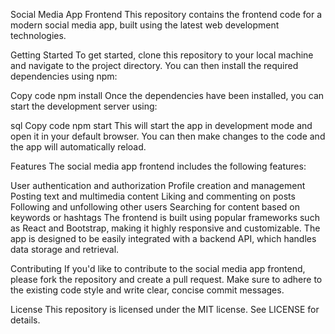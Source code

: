 Social Media App Frontend
This repository contains the frontend code for a modern social media app, built using the latest web development technologies.

Getting Started
To get started, clone this repository to your local machine and navigate to the project directory. You can then install the required dependencies using npm:

Copy code
npm install
Once the dependencies have been installed, you can start the development server using:

sql
Copy code
npm start
This will start the app in development mode and open it in your default browser. You can then make changes to the code and the app will automatically reload.

Features
The social media app frontend includes the following features:

User authentication and authorization
Profile creation and management
Posting text and multimedia content
Liking and commenting on posts
Following and unfollowing other users
Searching for content based on keywords or hashtags
The frontend is built using popular frameworks such as React and Bootstrap, making it highly responsive and customizable. The app is designed to be easily integrated with a backend API, which handles data storage and retrieval.

Contributing
If you'd like to contribute to the social media app frontend, please fork the repository and create a pull request. Make sure to adhere to the existing code style and write clear, concise commit messages.

License
This repository is licensed under the MIT license. See LICENSE for details.